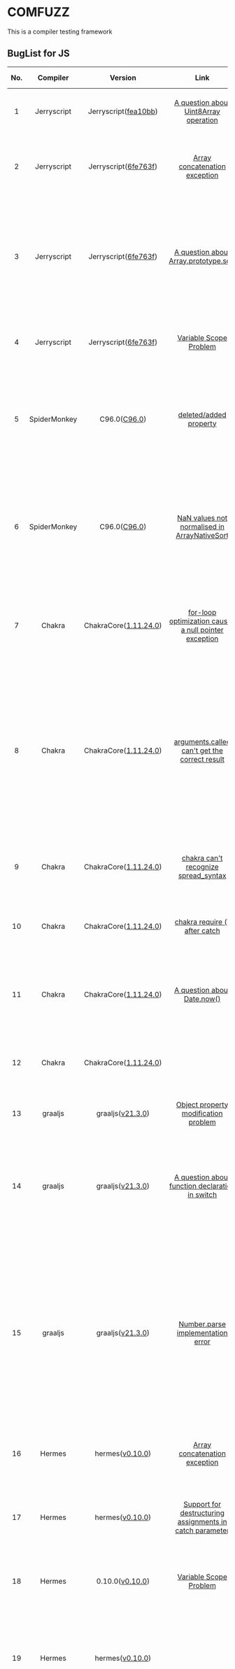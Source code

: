 # COMFUZZ

This is a compiler testing framework

## BugList for JS

| No.  |   Compiler   |                           Version                            |                             Link                             |     Status     |                         Contributor                          |                         Description                          | Affected Component | Remark                                   |
| :--: | :----------: | :----------------------------------------------------------: | :----------------------------------------------------------: | :------------: | :----------------------------------------------------------: | :----------------------------------------------------------: | :----------------: | ---------------------------------------- |
|  1   | Jerryscript  | Jerryscript([fea10bb](https://github.com/jerryscript-project/jerryscript/commit/fea10bb7e3ac1f5e8c092d2e8b6c9e39256f56e3)) | [A question about Uint8Array operation](https://github.com/jerryscript-project/jerryscript/issues/5007) |     Fixed      | [Wen Yi](https://github.com/YiWen-y) & [Che Xiaokang](https://github.com/lionche) | jerryscript abnormally replace the first element of view with 0 |      Backend       | Generation via our program generator     |
|  2   | Jerryscript  | Jerryscript([6fe763f](https://github.com/jerryscript-project/jerryscript/commit/6fe763f1912c3ef82ec2ca31c40f186dde9c5a57)) | [Array concatenation exception](https://github.com/jerryscript-project/jerryscript/issues/5026) |    Verified    | [Wen Yi](https://github.com/YiWen-y) & [Che Xiaokang](https://github.com/lionche) & [Zhenye Fan](https://github.com/AidPaike) | about array literal handling which looks like it deleted all the vacancies |      Backend       | Generation via our program generator     |
|  3   | Jerryscript  | Jerryscript([6fe763f](https://github.com/jerryscript-project/jerryscript/commit/6fe763f1912c3ef82ec2ca31c40f186dde9c5a57)) | [A question about Array.prototype.sort](https://github.com/jerryscript-project/jerryscript/issues/5025) |    Verified    | [Wen Yi](https://github.com/YiWen-y) & [Che Xiaokang](https://github.com/lionche) & [Zhenye Fan](https://github.com/AidPaike) | The latest spec clarifies that NaN return value of the comparefn should be changed to +0.JerryScript hasn't implemented the latest spec yet |     Optimizer      | mutation via guided mutator              |
|  4   | Jerryscript  | Jerryscript([6fe763f](https://github.com/jerryscript-project/jerryscript/commit/6fe763f1912c3ef82ec2ca31c40f186dde9c5a57)) | [Variable Scope Problem](https://github.com/jerryscript-project/jerryscript/issues/5024) |  Undetermined  | [Yi Wen](https://github.com/YiWen-y) & [Xiaokang Che](https://github.com/lionche) | jerryscript fails to deal with the scope of the global and local variables |       Parser       | generation from historical test programs |
|  5   | SpiderMonkey | C96.0([C96.0](https://github.com/ricardoquesada/Spidermonkey)) | [deleted/added property](https://bugzilla.mozilla.org/show_bug.cgi?id=1762188) |    Rejected     | [Yi Wen](https://github.com/YiWen-y) & [Xiaokang Che](https://github.com/lionche) | Behavior difference between SpiderMonkey and Chrome/Safari with object enumeration with deleted/added property |                    |    Backend          |  mutation via genneral-purpose mutator |
|  6   | SpiderMonkey | C96.0([C96.0](https://github.com/ricardoquesada/Spidermonkey)) | [NaN values not normalised in ArrayNativeSort](https://bugzilla.mozilla.org/show_bug.cgi?id=1763996) | Verified&Fixed | [Yi Wen](https://github.com/YiWen-y) & [Xiaokang Che](https://github.com/lionche) | Normalising NaN comparator results to 0 was added in ES6, but the twonumeric comparator functions were never updated to include this change. |     Optimizer      | mutation via guided mutator              |
|  7   |    Chakra    | ChakraCore([1.11.24.0](https://github.com/chakra-core/ChakraCore/releases/tag/v1.11.24)) | [for-loop optimization causes a null pointer exception](https://github.com/chakra-core/ChakraCore/issues/6817) | Verified&Fixed | [Yi Wen](https://github.com/YiWen-y) & [Xiaokang Che](https://github.com/lionche) | after judging that !p is true , the function should return directly, but chakra terminates the program abnormally |     Optimizer      | generation from historical test programs |
|  8   |    Chakra    | ChakraCore([1.11.24.0](https://github.com/chakra-core/ChakraCore/releases/tag/v1.11.24)) | [arguments.callee can't get the correct result](https://github.com/chakra-core/ChakraCore/issues/6814) | Verified&Fixed | [Yi Wen](https://github.com/YiWen-y) & [Xiaokang Che](https://github.com/lionche) | callee is a property of the arguments object. It can be used to refer to the currently executing function inside the function body of that function.But when executing this test case, chakra simply return nothing. |      Backend       | Generation via our program generator     |
|  9   |    Chakra    | ChakraCore([1.11.24.0](https://github.com/chakra-core/ChakraCore/releases/tag/v1.11.24)) | [chakra can't recognize spread_syntax ](https://github.com/chakra-core/ChakraCore/issues/6790) |     Fixed      | [Yi Wen](https://github.com/YiWen-y) & [Xiaokang Che](https://github.com/lionche) | When executing the test cases that contain a spread operator,it not work. |       Parser       | mutation via general purpose mutator     |
|  10  |    Chakra    | ChakraCore([1.11.24.0](https://github.com/chakra-core/ChakraCore/releases/tag/v1.11.24)) | [chakra require () after catch](https://github.com/chakra-core/ChakraCore/issues/6807) |     Fixed      | [Yi Wen](https://github.com/YiWen-y) & [Xiaokang Che](https://github.com/lionche) | It seems like chakra requires () after catch, or it won't work properly. |       Parser       | Generation via our program generator     |
|  11  |    Chakra    | ChakraCore([1.11.24.0](https://github.com/chakra-core/ChakraCore/releases/tag/v1.11.24)) | [A question about Date.now() ](https://github.com/chakra-core/ChakraCore/issues/6809) |    Rejected (By design)     | [Yi Wen](https://github.com/YiWen-y) & [Xiaokang Che](https://github.com/lionche) | When executing this code, in the vast majority of cases, other engines output 0, but chakra outputs 5. |                    |                                          |
|  12  |    Chakra    | ChakraCore([1.11.24.0](https://github.com/chakra-core/ChakraCore/releases/tag/v1.11.24)) |                                                              |    suspect     | [Yi Wen](https://github.com/YiWen-y) & [Xiaokang Che](https://github.com/lionche) | Null pointer, the program fails the assertion and exits abnormally. |                    |                                          |
|  13  |   graaljs    | graaljs([v21.3.0](https://github.com/oracle/graaljs/releases/tag/vm-21.3.0)) | [Object property modification problem](https://github.com/oracle/graaljs/issues/586) | Verified&Fixed | [Yi Wen](https://github.com/YiWen-y) & [Xiaokang Che](https://github.com/lionche) |             Object property modification problem             |     Optimizer      | mutation via general-purpose mutator     |
|  14  |   graaljs    | graaljs([v21.3.0](https://github.com/oracle/graaljs/releases/tag/vm-21.3.0)) | [A question about function declaration in switch](https://github.com/oracle/graaljs/issues/583) | Verified&Fixed | [Yi Wen](https://github.com/YiWen-y) & [Xiaokang Che](https://github.com/lionche) | In JS,the function f() declared in the case should be promote to the scope of the function foo,graaljs does't work properly. |      Backend       | generation from historical test programs |
|  15  |   graaljs    | graaljs([v21.3.0](https://github.com/oracle/graaljs/releases/tag/vm-21.3.0)) | [Number.parse implementation error](https://github.com/oracle/graaljs/issues/585) | Verified&Fixed | [Yi Wen](https://github.com/YiWen-y) & [Xiaokang Che](https://github.com/lionche) | If parseInt encounters a character that is not a numeral in the specified radix, it ignores it and all succeeding characters and returns the integer value parsed up to that point. parseInt truncates numbers to integer values. Leading and trailing spaces are allowed. |       Parser       | Generation via our program generator     |
|  16  |    Hermes    | hermes([v0.10.0](https://github.com/facebook/hermes/releases/tag/v0.10.0)) | [Array concatenation exception](https://github.com/facebook/hermes/issues/729) | Verified&Fixed | [Yi Wen](https://github.com/YiWen-y) & [Xiaokang Che](https://github.com/lionche) |               a bug in  array literal handling               |      Backend       | generation from historical test programs |
|  17  |    Hermes    | hermes([v0.10.0](https://github.com/facebook/hermes/releases/tag/v0.10.0)) | [Support for destructuring assignments in catch parameter](https://github.com/facebook/hermes/issues/680) |    Verified    | [Yi Wen](https://github.com/YiWen-y) & [Xiaokang Che](https://github.com/lionche) | Hermes doesn't support destructuring assignments in catch parameters, so it reports an error. |       Parser       | generation from historical test programs |
|  18  |    Hermes    | 0.10.0([v0.10.0](https://github.com/facebook/hermes/releases/tag/v0.10.0)) | [Variable Scope Problem](https://github.com/facebook/hermes/issues/679) | Verified  | [Yi Wen](https://github.com/YiWen-y) & [Xiaokang Che](https://github.com/lionche) | hermes fails to deal with the scope of the global and local variable |       Parser       | mutation via general-purpose mutator     |
|  19  |    Hermes    | hermes([v0.10.0](https://github.com/facebook/hermes/releases/tag/v0.10.0)) |                                                              |    suspect     | [Yi Wen](https://github.com/YiWen-y) & [Xiaokang Che](https://github.com/lionche) | clearTimeout requires that the parameter type to be passed is not a 32-bit unsigned integer. If it is not satisfied, the assertion fails and the program exits. |                    |                                          |
|  20  |    Hermes    | hermes([v0.10.0](https://github.com/facebook/hermes/releases/tag/v0.10.0)) |                                                              |    suspect     | [Yi Wen](https://github.com/YiWen-y) & [Xiaokang Che](https://github.com/lionche) | Hermes requires that when defining properties in eval, the property name must be a string literal, otherwise it cannot be converted to IR and the program will terminate. |                    |                                          |
|  21  |   quickjs    | quickjs([2022-03-07](https://github.com/bellard/quickjs/commit/2788d71e823b522b178db3b3660ce93689534e6d)) | [A bug in implementation of switch statement.](https://github.com/bellard/quickjs/issues/130) |  Undetermined  | [Yi Wen](https://github.com/YiWen-y) & [Xiaokang Che](https://github.com/lionche) | the scope of functions f() declared in switch expressions belong to the block scope |      Backend       | Generation via our program generator     |

## BugList for Java

| No.  | Compiler          | Version                    | Bug Report                                                   | Status         | Contributor                               | Description                                                  | Affected Component | Remarks                                 |
| ---- | ----------------- | -------------------------- | ------------------------------------------------------------ | -------------- | ----------------------------------------- | ------------------------------------------------------------ | ------------------ | --------------------------------------- |
| 1    | OpenJ9-JDK8&JDK11 | jdk8u332-b02&jdk-11.0.15+1 | [OpenJ9_1](https://github.com/eclipse-openj9/openj9/issues/14872) | Verified&Fixed | [Yuan Wang](https://github.com/YuanWangC) | Checking is missing when giving the method System.loadLibrary an absolute path to the file. | Backend            | generation from historical test program |
| 2    | OpenJ9-JDK8&JDK11 | jdk8u332-b02&jdk-11.0.15+1 | [OpenJ9_2](https://github.com/eclipse-openj9/openj9/issues/14873) | Verified&Fixed | [Yuan Wang](https://github.com/YuanWangC) | Wrong initialization to the cause of IllegalStateException in Throwable.initCause(). | Parser             | generation from historical test program |
| 3    | OpenJ9-JDK8&JDK11 | jdk8u332-b02&jdk-11.0.15+1 | [OpenJ9_3](https://github.com/eclipse-openj9/openj9/issues/14874) | Verified&Fixed | [Yuan Wang](https://github.com/YuanWangC) | When the engine executes the remainder operation, it directly assigns 0 to  the floating point non positive number calculation result. | Backend  | mutation via general-purpose mutator |
| 4    | OpenJ9-JDK11      | jdk-11.0.15+1              | [OpenJ9_4](https://github.com/eclipse-openj9/openj9/issues/15050) | Verified&Fixed | [Yuan Wang](https://github.com/YuanWangC) | When using the method "ensueCapacity" in the jdk11 version of Openj9, if the parameter is "Integer. MAX_VALUE+1", an OOM error will be reported. | Document           | generation from historical test program |
| 5    | OpenJ9-JDK11      | jdk-11.0.15+1              | [OpenJ9_5](https://github.com/eclipse-openj9/openj9/issues/15281) | Verified       | [Yuan Wang](https://github.com/YuanWangC) | When executing large-scale loops, Openj9 takes a long time and has low performance. Its JIT heuristics optimization failed to start properly. | Optimizer          | mutation via general-purpose mutator  |
| 6    | HotSpot-JDK8      | 8.0.332                    | [HotSpot_1](https://bugs.java.com/bugdatabase/view_bug.do?bug_id=8289724) | Verified       | [Yuan Wang](https://github.com/YuanWangC) | When compiling the source code, an unexpected error AssertionError occurs and is required to be submitted to the system | Backend              | generation from historical test program |
| 7    | OpenJ9-JDK8&JDK11 | jdk8u332-b02&jdk-11.0.15+1 | [OpenJ9_6](https://github.com/eclipse-openj9/openj9/issues/15544) | Verified       | [Yuan Wang](https://github.com/YuanWangC) | The performance of Openj9 is poor when executing triple loop, which is obviously different from that of HotSpot. | Optimizer          | mutation via guided mutators            |
| 8    | OpenJ9-JDK8&JDK11 | jdk8u332-b02&jdk-11.0.15+1 | [OpenJ9_7](https://github.com/eclipse-openj9/openj9/pull/15022) | Verified&Fixed | [Yuan Wang](https://github.com/YuanWangC) | JIT compiler may misjudge when checking available compiler threads. | Optimizer          | <center>**-**</center>                  |
| 9    | OpenJ9-JDK8&JDK11 | jdk8u332-b02&jdk-11.0.15+1 | [OpenJ9_8](https://github.com/eclipse-openj9/openj9/issues/15897) | Verified&Fixed | [Gao Jie](https://github.com/ayuan0828)   | When Openj9 executes the deleteCharAt (int index) method, it does not report an error if the boundary value is out of range. | Parser             | mutation via guided mutators            |
| 10   | OpenJ9-JDK8       | jdk8u332-b02               | [OpenJ9_9](https://github.com/eclipse-openj9/openj9/issues/15954) | Verified&Fixed | [Gao Jie](https://github.com/ayuan0828)   | When OpenJ9-jdk8 (using the CompactStrings parameter) calls the "insert" function, if the parameter "str" contains "character. MAX_VALUE", the last part of the characters in the result will be discarded. | Optimizer          | mutation via guided mutators            |
| 11   | OpenJ9-JDK8&JDK11 | jdk8u332-b02&jdk-11.0.15+1 | [OpenJ9_10](https://github.com/eclipse-openj9/openj9/issues/16188) | Verified&Fixed | [Gao Jie](https://github.com/ayuan0828)   | When the offsetByCodePoints (int index, int codePointOffset) function is called, if the index value obtained is negative, OpenJ9 using the "CompactStrings"parameter will not get the "IndexOutOfBoundsException". | Optimizer          | mutation via guided mutators            |
| 12   | GraalVM-JDK11     | v22.0.0.2                  | [GraalVM_1](https://github.com/oracle/graal/issues/5269)     | Discussion     | [Gao Jie](https://github.com/ayuan0828)   | When running the test case, the program go to the catch statement to capture "OutOfMemoryError". The expected result should be no error reported, just as hotspot did, but GraalVM(jdk11) still throws "OutOfMemoryError". | Parser             | mutation via guided mutators            |

